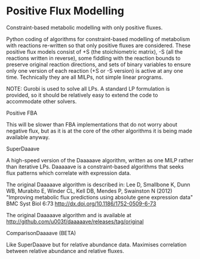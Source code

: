# Positive Flux Modelling
Constraint-based metabolic modelling with only positive fluxes.

Python coding of algorithms for constraint-based modelling of metabolism with reactions re-written so that only positive fluxes are considered. These positive flux models consist of +S (the stoichiometric matrix), -S (all the reactions written in reverse), some fiddling with the reaction bounds to preserve original reaction directions, and sets of binary variables to ensure only one version of each reaction (+S or -S version) is active at any one time. Technically they are all MILPs, not simple linear programs.

NOTE: Gurobi is used to solve all LPs. A standard LP formulation is provided, so it should be relatively easy to extend the code to accommodate other solvers.

Positive FBA

This will be slower than FBA implementations that do not worry about negative flux, but as it is at the core of the other algorithms it is being made available anyway.


SuperDaaave

A high-speed version of the Daaaaave algorithm, written as one MILP rather than iterative LPs.
Daaaaave is a constraint-based algorithms that seeks flux patterns which correlate with expression data.

The original Daaaaave algorithm is described in:
Lee D, Smallbone K, Dunn WB, Murabito E, Winder CL, Kell DB, Mendes P, Swainston N (2012) "Improving metabolic flux predictions using absolute gene expression data" BMC Syst Biol 6:73
http://dx.doi.org/10.1186/1752-0509-6-73
  
The original Daaaaave algorithm and is available at http://github.com/u003f/daaaaave/releases/tag/original

ComparisonDaaaave (BETA)

Like SuperDaaave but for relative abundance data. Maximises correlation between relative abundance and relative fluxes.
